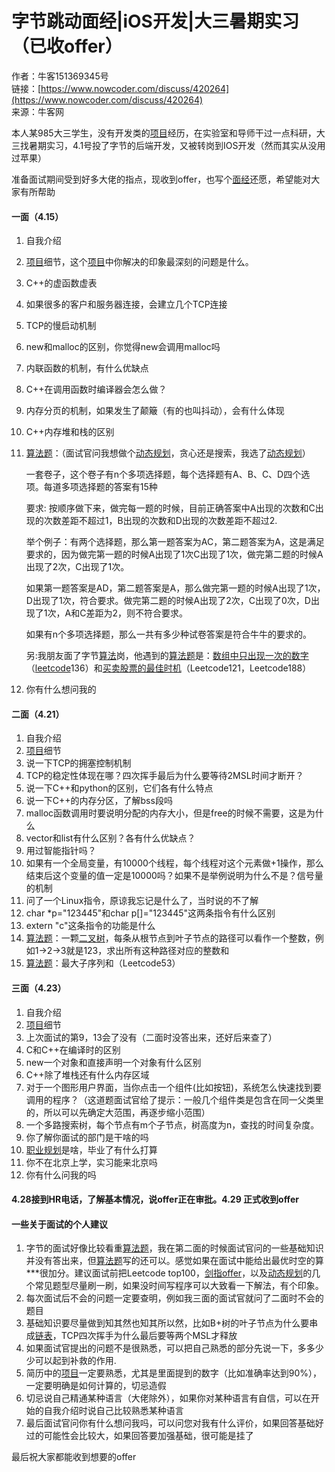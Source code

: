 # 字节跳动面经\|iOS开发\|大三暑期实习（已收offer）

作者：牛客151369345号  
链接：[https://www.nowcoder.com/discuss/420264](https://www.nowcoder.com/discuss/420264)  
来源：牛客网  
  


本人某985大三学生，没有开发类的[项目](/jump/super-jump/word?word=%E9%A1%B9%E7%9B%AE)经历，在实验室和导师干过一点科研，大三找暑期实习，4.1号投了字节的后端开发，又被转岗到IOS开发（然而其实从没用过苹果）

 准备面试期间受到好多大佬的指点，现收到offer，也写个[面经](/jump/super-jump/word?word=%E9%9D%A2%E7%BB%8F)还愿，希望能对大家有所帮助

####  一面（4.15）

1.  自我介绍
2.  [项目](/jump/super-jump/word?word=%E9%A1%B9%E7%9B%AE)细节，这个[项目](/jump/super-jump/word?word=%E9%A1%B9%E7%9B%AE)中你解决的印象最深刻的问题是什么。
3.  C++的虚函数虚表
4.  如果很多的客户和服务器连接，会建立几个TCP连接
5.  TCP的慢启动机制
6.  new和malloc的区别，你觉得new会调用malloc吗
7.  内联函数的机制，有什么优缺点
8.  C++在调用函数时编译器会怎么做？
9.  内存分页的机制，如果发生了颠簸（有的也叫抖动），会有什么体现
10.  C++内存堆和栈的区别
11.  [算法题](/jump/super-jump/word?word=%E7%AE%97%E6%B3%95%E9%A2%98)：（面试官问我想做个[动态规划](/jump/super-jump/word?word=%E5%8A%A8%E6%80%81%E8%A7%84%E5%88%92)，贪心还是搜索，我选了[动态规划](/jump/super-jump/word?word=%E5%8A%A8%E6%80%81%E8%A7%84%E5%88%92)）

     一套卷子，这个卷子有n个多项选择题，每个选择题有A、B、C、D四个选项。每道多项选择题的答案有15种

     要求: 按顺序做下来，做完每一题的时候，目前正确答案中A出现的次数和C出现的次数差距不超过1，B出现的次数和D出现的次数差距不超过2.

     举个例子：有两个选择题，那么第一题答案为AC，第二题答案为A，这是满足要求的，因为做完第一题的时候A出现了1次C出现了1次，做完第二题的时候A出现了2次，C出现了1次。

     如果第一题答案是AD，第二题答案是A，那么做完第一题的时候A出现了1次，D出现了1次，符合要求。做完第二题的时候A出现了2次，C出现了0次，D出现了1次，A和C差距为2，则不符合要求。

     如果有n个多项选择题，那么一共有多少种试卷答案是符合牛牛的要求的。

     另:我朋友面了字节[算法](/jump/super-jump/word?word=%E7%AE%97%E6%B3%95)岗，他遇到的[算法题](/jump/super-jump/word?word=%E7%AE%97%E6%B3%95%E9%A2%98)是：[数组中只出现一次的数字](/jump/super-jump/word?word=%E6%95%B0%E7%BB%84%E4%B8%AD%E5%8F%AA%E5%87%BA%E7%8E%B0%E4%B8%80%E6%AC%A1%E7%9A%84%E6%95%B0%E5%AD%97)（[leetcode](/jump/super-jump/word?word=leetcode)136）和[买卖股票的最佳时机](/jump/super-jump/word?word=%E4%B9%B0%E5%8D%96%E8%82%A1%E7%A5%A8%E7%9A%84%E6%9C%80%E4%BD%B3%E6%97%B6%E6%9C%BA)（Leetcode121，Leetcode188）

12.  你有什么想问我的

####  二面（4.21）

1.  自我介绍
2.  [项目](/jump/super-jump/word?word=%E9%A1%B9%E7%9B%AE)细节
3.  说一下TCP的拥塞控制机制
4.  TCP的稳定性体现在哪？四次挥手最后为什么要等待2MSL时间才断开？
5.  说一下C++和python的区别，它们各有什么特点
6.  说一下C++的内存分区，了解bss段吗
7.  malloc函数调用时要说明分配的内存大小，但是free的时候不需要，这是为什么
8.  vector和list有什么区别？各有什么优缺点？
9.  用过智能指针吗？
10.  如果有一个全局变量，有10000个线程，每个线程对这个元素做+1操作，那么结束后这个变量的值一定是10000吗？如果不是举例说明为什么不是？信号量的机制
11.  问了一个Linux指令，原谅我忘记是什么了，当时说的不了解
12.  char \*p="123445"和char p\[\]="123445"这两条指令有什么区别
13.  extern "c"这条指令的功能是什么
14.  [算法题](/jump/super-jump/word?word=%E7%AE%97%E6%B3%95%E9%A2%98)：一颗[二叉树](/jump/super-jump/word?word=%E4%BA%8C%E5%8F%89%E6%A0%91)，每条从根节点到叶子节点的路径可以看作一个整数，例如1-&gt;2-&gt;3就是123，求出所有这种路径对应的整数和
15.  [算法题](/jump/super-jump/word?word=%E7%AE%97%E6%B3%95%E9%A2%98)：最大子序列和（Leetcode53）

####  三面（4.23）

1.  自我介绍
2.  [项目](/jump/super-jump/word?word=%E9%A1%B9%E7%9B%AE)细节
3.  上次面试的第9，13会了没有（二面时没答出来，还好后来查了）
4.  C和C++在编译时的区别
5.  new一个对象和直接声明一个对象有什么区别
6.  C++除了堆栈还有什么内存区域
7.  对于一个图形用户界面，当你点击一个组件\(比如按钮\)，系统怎么快速找到要调用的程序？（这道题面试官给了提示：一般几个组件类是包含在同一父类里的，所以可以先确定大范围，再逐步缩小范围）
8.  一个多路搜索树，每个节点有m个子节点，树高度为n，查找的时间复杂度。
9.  你了解你面试的部门是干啥的吗
10.  [职业规划](/jump/super-jump/word?word=%E8%81%8C%E4%B8%9A%E8%A7%84%E5%88%92)是啥，毕业了有什么打算
11.  你不在北京上学，实习能来北京吗
12.  你有什么问我的吗

####  4.28接到HR电话，了解基本情况，说offer正在审批。4.29 正式收到offer

####  一些关于面试的个人建议

1.  字节的面试好像比较看重[算法题](/jump/super-jump/word?word=%E7%AE%97%E6%B3%95%E9%A2%98)，我在第二面的时候面试官问的一些基础知识并没有答出来，但[算法题](/jump/super-jump/word?word=%E7%AE%97%E6%B3%95%E9%A2%98)写的还可以。感觉如果在面试中能给出最优时空的算\*\*\*很加分。建议面试前把Leetcode top100，[剑指offer](/jump/super-jump/word?word=%E5%89%91%E6%8C%87offer)，以及[动态规划](/jump/super-jump/word?word=%E5%8A%A8%E6%80%81%E8%A7%84%E5%88%92)的几个常见题型尽量刷一刷，如果没时间写程序可以大致看一下解法，有个印象。
2.  每次面试后不会的问题一定要查明，例如我三面的面试官就问了二面时不会的题目
3.  基础知识要尽量做到知其然也知其所以然，比如B+树的叶子节点为什么要串成[链表](/jump/super-jump/word?word=%E9%93%BE%E8%A1%A8)，TCP四次挥手为什么最后要等两个MSL才释放
4.  如果面试官提出的问题不是很熟悉，可以把自己熟悉的部分先说一下，多多少少可以起到补救的作用.
5.  简历中的[项目](/jump/super-jump/word?word=%E9%A1%B9%E7%9B%AE)一定要熟悉，尤其是里面提到的数字（比如准确率达到90%），一定要明确是如何计算的，切忌造假
6.  切忌说自己精通某种语言（大佬除外），如果你对某种语言有自信，可以在开始的自我介绍时说自己比较熟悉某种语言
7.  最后面试官问你有什么想问我吗，可以问您对我有什么评价，如果回答基础好过的可能性会比较大，如果回答要加强基础，很可能是挂了

 最后祝大家都能收到想要的offer

